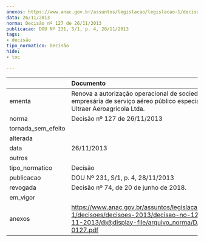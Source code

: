 ```yaml
---
anexos: https://www.anac.gov.br/assuntos/legislacao/legislacao-1/decisoes/decisoes-2013/decisao-no-127-de-26-11-2013/@@display-file/arquivo_norma/DA2013-0127.pdf
data: 26/11/2013
norma: Decisão nº 127 de 26/11/2013
publicacao: DOU Nº 231, S/1, p. 4, 28/11/2013
tags:
- decisão
tipo_normatico: Decisão
hide: 
- toc 
 
---
```


|                    | Documento                                                                                                                                                 |
|:-------------------|:----------------------------------------------------------------------------------------------------------------------------------------------------------|
| ementa             | Renova a autorização operacional de sociedade empresária de serviço aéreo público especializado – Ultraer Aeroagrícola Ltda.                              |
| norma              | Decisão nº 127 de 26/11/2013                                                                                                                              |
| tornada_sem_efeito |                                                                                                                                                           |
| alterada           |                                                                                                                                                           |
| data               | 26/11/2013                                                                                                                                                |
| outros             |                                                                                                                                                           |
| tipo_normatico     | Decisão                                                                                                                                                   |
| publicacao         | DOU Nº 231, S/1, p. 4, 28/11/2013                                                                                                                         |
| revogada           | Decisão nº 74, de 20 de junho de 2018.                                                                                                                    |
| em_vigor           |                                                                                                                                                           |
| anexos             | https://www.anac.gov.br/assuntos/legislacao/legislacao-1/decisoes/decisoes-2013/decisao-no-127-de-26-11-2013/@@display-file/arquivo_norma/DA2013-0127.pdf |